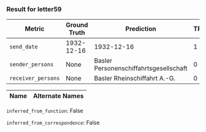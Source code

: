 ### Result for letter59
| Metric           | Ground Truth | Prediction | TP | FP | FN |
|------------------|--------------|------------|----|----|----|
| `send_date`        | 1932-12-16 | 1932-12-16 | 1 | 0 | 0 |
| `sender_persons`  | None | Basler Personenschiffahrtsgesellschaft | 0 | 1 | 0 |
| `receiver_persons` | None | Basler Rheinschiffahrt A.-G. | 0 | 1 | 0 |

| Name | Alternate Names |
| --- | --- |

`inferred_from_function`: False

`inferred_from_correspondence`: False

